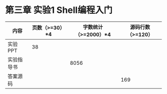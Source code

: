 # **第三章 实验1 Shell编程入门**

| 内容       | 页数（>=30）*4 | 字数统计（>=2000）*4 | 源码行数（>=120） |
| ---------- | -------------- | -------------------- | ----------------- |
| 实验PPT    | 38             |                      |                   |
| 实验指导书 |                | 8056                 |                   |
| 答案源码   |                |                      | 169               |

